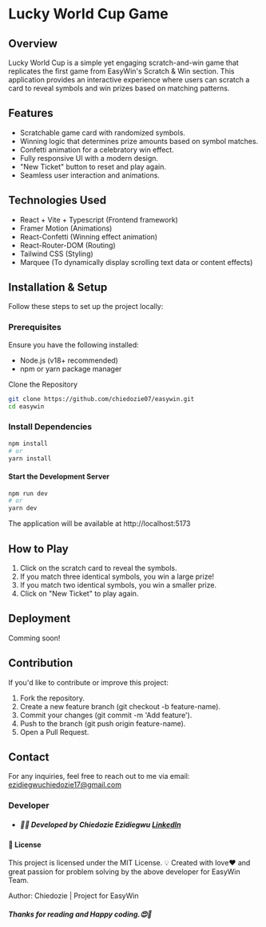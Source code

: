 # Lucky World Cup Game

## Overview
Lucky World Cup is a simple yet engaging scratch-and-win game that replicates the first game from EasyWin's Scratch & Win section. This application provides an interactive experience where users can scratch a card to reveal symbols and win prizes based on matching patterns.

## Features
- Scratchable game card with randomized symbols.
- Winning logic that determines prize amounts based on symbol matches.
- Confetti animation for a celebratory win effect.
- Fully responsive UI with a modern design.
- "New Ticket" button to reset and play again.
- Seamless user interaction and animations.

## Technologies Used
- React + Vite + Typescript (Frontend framework)
- Framer Motion (Animations)
- React-Confetti (Winning effect animation)
- React-Router-DOM (Routing)
- Tailwind CSS (Styling)
- Marquee (To dynamically display scrolling text data or content effects)

## Installation & Setup
Follow these steps to set up the project locally:
### Prerequisites
Ensure you have the following installed:
- Node.js (v18+ recommended)
- npm or yarn package manager

Clone the Repository
``` sh
git clone https://github.com/chiedozie07/easywin.git
cd easywin
```

### Install Dependencies

```sh
npm install
# or
yarn install
```

#### Start the Development Server
```sh
npm run dev
# or
yarn dev
```
The application will be available at http://localhost:5173

## How to Play
1. Click on the scratch card to reveal the symbols.
2. If you match three identical symbols, you win a large prize!
3. If you match two identical symbols, you win a smaller prize.
4. Click on "New Ticket" to play again.

## Deployment
Comming soon!

## Contribution
If you'd like to contribute or improve this project:
1. Fork the repository.
2. Create a new feature branch (git checkout -b feature-name).
3. Commit your changes (git commit -m 'Add feature').
4. Push to the branch (git push origin feature-name).
5. Open a Pull Request.

## Contact
For any inquiries, feel free to reach out to me via email: ezidiegwuchiedozie17@gmail.com

### Developer
- ##### 👨‍💻 Developed by *Chiedozie Ezidiegwu*    [LinkedIn](https://www.linkedin.com/in/chiedozie-ezidiegwu-9859a5167/)

#### 📜 License
This project is licensed under the MIT License.
💡 Created with love❤️ and great passion for problem solving by the above developer for EasyWin Team.

Author: Chiedozie | Project for EasyWin

##### *Thanks for reading and Happy coding.😍🎉*
